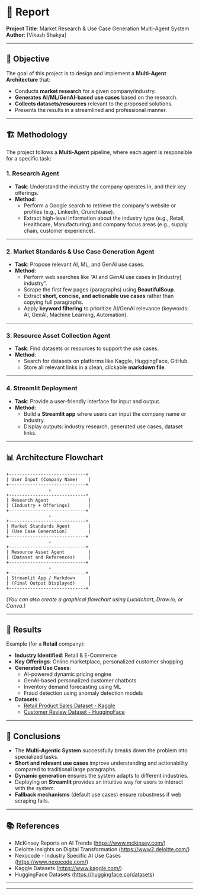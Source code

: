 # 📑 Report
**Project Title**: Market Research & Use Case Generation Multi-Agent System  
**Author**: [Vikash Shakya]

---

## 📍 Objective

The goal of this project is to design and implement a **Multi-Agent Architecture** that:
- Conducts **market research** for a given company/industry.
- **Generates AI/ML/GenAI-based use cases** based on the research.
- **Collects datasets/resources** relevant to the proposed solutions.
- Presents the results in a streamlined and professional manner.

---

## 🏗️ Methodology

The project follows a **Multi-Agent** pipeline, where each agent is responsible for a specific task:

### 1. Research Agent
- **Task**: Understand the industry the company operates in, and their key offerings.
- **Method**: 
  - Perform a Google search to retrieve the company's website or profiles (e.g., LinkedIn, Crunchbase).
  - Extract high-level information about the industry type (e.g., Retail, Healthcare, Manufacturing) and company focus areas (e.g., supply chain, customer experience).

---

### 2. Market Standards & Use Case Generation Agent
- **Task**: Propose relevant AI, ML, and GenAI use cases.
- **Method**: 
  - Perform web searches like “AI and GenAI use cases in [Industry] industry”.
  - Scrape the first few pages (paragraphs) using **BeautifulSoup**.
  - Extract **short, concise, and actionable use cases** rather than copying full paragraphs.
  - Apply **keyword filtering** to prioritize AI/GenAI relevance (keywords: AI, GenAI, Machine Learning, Automation).

---

### 3. Resource Asset Collection Agent
- **Task**: Find datasets or resources to support the use cases.
- **Method**:
  - Search for datasets on platforms like Kaggle, HuggingFace, GitHub.
  - Store all relevant links in a clean, clickable **markdown file**.

---

### 4. Streamlit Deployment
- **Task**: Provide a user-friendly interface for input and output.
- **Method**:
  - Build a **Streamlit app** where users can input the company name or industry.
  - Display outputs: industry research, generated use cases, dataset links.

---

## 📊 Architecture Flowchart

```plaintext
+-----------------------------+
| User Input (Company Name)    |
+-----------------------------+
                ↓
+-----------------------------+
| Research Agent               |
| (Industry + Offerings)       |
+-----------------------------+
                ↓
+-----------------------------+
| Market Standards Agent       |
| (Use Case Generation)        |
+-----------------------------+
                ↓
+-----------------------------+
| Resource Asset Agent         |
| (Dataset and References)     |
+-----------------------------+
                ↓
+-----------------------------+
| Streamlit App / Markdown     |
| (Final Output Displayed)     |
+-----------------------------+
```

*(You can also create a graphical flowchart using Lucidchart, Draw.io, or Canva.)*

---

## 🧪 Results

Example (for a **Retail** company):

- **Industry Identified**: Retail & E-Commerce
- **Key Offerings**: Online marketplace, personalized customer shopping
- **Generated Use Cases**:
  - AI-powered dynamic pricing engine
  - GenAI-based personalized customer chatbots
  - Inventory demand forecasting using ML
  - Fraud detection using anomaly detection models
- **Datasets**:
  - [Retail Product Sales Dataset - Kaggle](https://www.kaggle.com/datasets)
  - [Customer Review Dataset - HuggingFace](https://huggingface.co/datasets)

---

## 📝 Conclusions

- The **Multi-Agentic System** successfully breaks down the problem into specialized tasks.
- **Short and relevant use cases** improve understanding and actionability compared to traditional large paragraphs.
- **Dynamic generation** ensures the system adapts to different industries.
- Deploying on **Streamlit** provides an intuitive way for users to interact with the system.
- **Fallback mechanisms** (default use cases) ensure robustness if web scraping fails.

---

## 📚 References

- McKinsey Reports on AI Trends (https://www.mckinsey.com/)
- Deloitte Insights on Digital Transformation (https://www2.deloitte.com/)
- Nexocode - Industry Specific AI Use Cases (https://www.nexocode.com/)
- Kaggle Datasets (https://www.kaggle.com/)
- HuggingFace Datasets (https://huggingface.co/datasets)

---

---
```
